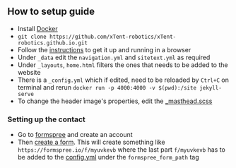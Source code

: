## How to setup guide

* Install [Docker](https://docs.docker.com/engine/install/)
* `git clone https://github.com/xTent-robotics/xTent-robotics.github.io.git`
* Follow the [instructions](https://github.com/ashBabu/Utilities/wiki/Useful#jekyll-github-pages-using-docker) to get it up and
running in a browser
* Under `_data` edit the `navigation.yml` and `sitetext.yml` as required
* Under `_layouts`, `home.html` filters the ones that needs to be added to the website
* There is a `_config.yml` which if edited, need to be reloaded by `Ctrl+C` on terminal and rerun `docker run -p 4000:4000 -v $(pwd):/site jekyll-serve`
* To change the header image's properties, edit the [_masthead.scss](/_sass/layout/_masthead.scss_)

### Setting up the contact
* Go to [formspree](https://formspree.io/) and create an account
* Then [create a form](https://formspree.io/create). This will create something like `https://formspree.io/f/myuvkevb`
where the last part `f/myuvkevb` has to be added to the [config.yml](_config.yml) under the `formspree_form_path` tag